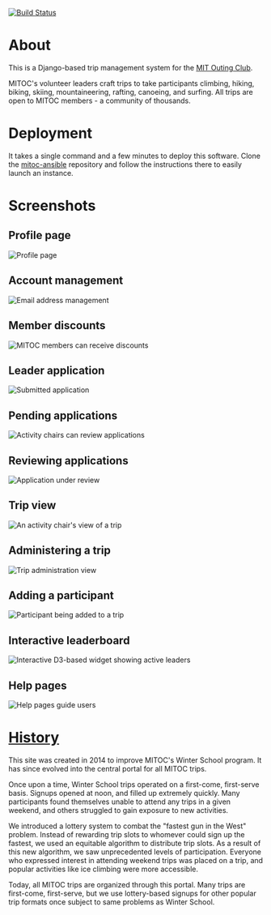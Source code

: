 [![Build Status](https://travis-ci.org/DavidCain/mitoc-trips.svg?branch=master)](https://travis-ci.org/DavidCain/mitoc-trips)

# About
This is a Django-based trip management system for the [MIT Outing Club][mitoc].

MITOC's volunteer leaders craft trips to take participants climbing, hiking,
biking, skiing, mountaineering, rafting, canoeing, and surfing. All trips are
open to MITOC members - a community of thousands.


# Deployment
It takes a single command and a few minutes to deploy this software.
Clone the [mitoc-ansible][mitoc-ansible] repository and follow the instructions
there to easily launch an instance.


# Screenshots
## Profile page
![Profile page][screenshots-profile]

## Account management
![Email address management][screenshots-email_address_management]

## Member discounts
![MITOC members can receive discounts][screenshots-discounts]

## Leader application
![Submitted application][screenshots-leader_application_submitted]

## Pending applications
![Activity chairs can review applications][screenshots-leader_application_queue]

## Reviewing applications
![Application under review][screenshots-leader_application]

## Trip view
![An activity chair's view of a trip][screenshots-trip_activity_chair]

## Administering a trip
![Trip administration view][screenshots-trip_admin]

## Adding a participant
![Participant being added to a trip][screenshots-trip_add_participant]

## Interactive leaderboard
![Interactive D3-based widget showing active leaders][screenshots-leaderboard]

## Help pages
![Help pages guide users][screenshots-help]


# [History][about]
This site was created in 2014 to improve MITOC's Winter School program. It has
since evolved into the central portal for all MITOC trips.

Once upon a time, Winter School trips operated on a first-come, first-serve
basis. Signups opened at noon, and filled up extremely quickly. Many
participants found themselves unable to attend any trips in a given weekend,
and others struggled to gain exposure to new activities.

We introduced a lottery system to combat the "fastest gun in the West" problem.
Instead of rewarding trip slots to whomever could sign up the fastest, we used
an equitable algorithm to distribute trip slots. As a result of this new
algorithm, we saw unprecedented levels of participation. Everyone who expressed
interest in attending weekend trips was placed on a trip, and popular
activities like ice climbing were more accessible.

Today, all MITOC trips are organized through this portal. Many trips are
first-come, first-serve, but we use lottery-based signups for other popular
trip formats once subject to same problems as Winter School.



  [mitoc]: mitoc.org
  [about]: https://mitoc-trips.mit.edu/help/about/
  [mitoc-ansible]: https://github.com/DavidCain/mitoc-ansible

  [screenshots-profile]: https://s3.amazonaws.com/mitoc-trips/screenshots/profile.png
  [screenshots-email_address_management]: https://s3.amazonaws.com/mitoc-trips/screenshots/email_address_management.png
  [screenshots-discounts]: https://s3.amazonaws.com/mitoc-trips/screenshots/discounts.png
  [screenshots-leader_application_submitted]: https://s3.amazonaws.com/mitoc-trips/screenshots/leader_application_submitted.png
  [screenshots-leader_application_queue]: https://s3.amazonaws.com/mitoc-trips/screenshots/leader_application_queue.png
  [screenshots-leader_application]: https://s3.amazonaws.com/mitoc-trips/screenshots/leader_application.png
  [screenshots-trip_activity_chair]: https://s3.amazonaws.com/mitoc-trips/screenshots/trip_activity_chair.png
  [screenshots-trip_admin]: https://s3.amazonaws.com/mitoc-trips/screenshots/trip_admin.png
  [screenshots-trip_add_participant]: https://s3.amazonaws.com/mitoc-trips/screenshots/trip_add_participant.png
  [screenshots-leaderboard]: https://s3.amazonaws.com/mitoc-trips/screenshots/leaderboard.png
  [screenshots-help]: https://s3.amazonaws.com/mitoc-trips/screenshots/help.png
